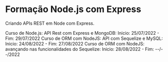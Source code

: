 # Formação Node.js com Express

Criando APIs REST em Node com Express.

Curso de Node.js: API Rest com Express e MongoDB: Inicio: 25/07/2022 - Fim: 29/07/2022
Curso de ORM com NodeJS: API com Sequelize e MySQL: Inicio: 24/08/2022 - Fim: 27/08/2022
Curso de ORM com NodeJS: avançando nas funcionalidades do Sequelize: Inicio: 28/08/2022 - Fim: --/--/2022
